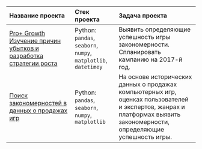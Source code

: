 | **Название проекта**|**Стек проекта**|**Задача проекта**|
| :-------------------- | :--------------------- |:---------------------------|
| [Pro+ Growth Изучение причин убытков и разработка стратегии роста](https://github.com/Nastasia-Guseva/Portfolio-Data_Analysis/tree/main/Pro%2B%20Growth%20%D0%98%D0%B7%D1%83%D1%87%D0%B5%D0%BD%D0%B8%D0%B5%20%D0%BF%D1%80%D0%B8%D1%87%D0%B8%D0%BD%20%D1%83%D0%B1%D1%8B%D1%82%D0%BA%D0%BE%D0%B2%20%D0%B8%20%D1%80%D0%B0%D0%B7%D1%80%D0%B0%D0%B1%D0%BE%D1%82%D0%BA%D0%B0%20%D1%81%D1%82%D1%80%D0%B0%D1%82%D0%B5%D0%B3%D0%B8%D0%B8%20%D1%80%D0%BE%D1%81%D1%82%D0%B0.) | Python: `pandas`, `seaborn`, `numpy`, `matplotlib`, `datetimey`| Выявить определяющие успешность игры закономерности. Спланировать кампанию на 2017-й год.
|[Поиск закономерностей в данных о продажах игр](https://github.com/Nastasia-Guseva/Portfolio-Data_Analysis/tree/main/%D0%9F%D0%BE%D0%B8%D1%81%D0%BA%20%D0%B7%D0%B0%D0%BA%D0%BE%D0%BD%D0%BE%D0%BC%D0%B5%D1%80%D0%BD%D0%BE%D1%81%D1%82%D0%B5%D0%B9%20%D0%B2%20%D0%B4%D0%B0%D0%BD%D0%BD%D1%8B%D1%85%20%D0%BE%20%D0%BF%D1%80%D0%BE%D0%B4%D0%B0%D0%B6%D0%B0%D1%85%20%D0%B8%D0%B3%D1%80)| Python: `pandas`, `seaborn`, `numpy`, `matplotlib` | На основе исторических данных о продажах компьютерных игр, оценках пользователей и экспертов, жанрах и платформах  выявить закономерности, определяющие успешность игры. |


```python

```
